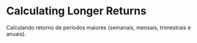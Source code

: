 # Calculating Longer Returns

Calculando retorno de períodos maiores (semanais, mensais, trimestrais e anuais).
